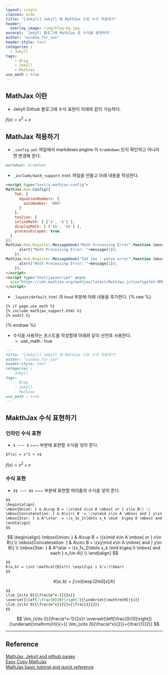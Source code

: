 ```yaml
--- 
layout: single
classes: wide
title: "[Jekyll] Jekyll 에 MathJax 으로 수식 적용하기"
header:
  overlay_image: /img/blog-bg.jpg
excerpt: 'Jekyll 블로그에 MathJax 로 수식을 표현하자'
author: "window_for_sun"
header-style: text
categories :
  - Jekyll
tags:
    - Blog
    - Jekyll
    - MathJax
use_math : true
---  
```


## MathJax 이란
- Jekyll Github 블로그에 수식 표현이 아래와 같이 가능하다.

$f(x) = x^2 + x$

## MathJax 적용하기
- `_config.yml` 파일에서 markdown engine 이 `kramkdown` 인지 확인하고 아니라면 변경해 준다.

```markdown
markdown: kramdown
```  

- `_include/math_support.html` 파일을 만들고 아래 내용을 작성한다.

```html
<script type="text/x-mathjax-config">
MathJax.Hub.Config({
    TeX: {
      equationNumbers: {
        autoNumber: "AMS"
      }
    },
    tex2jax: {
    inlineMath: [ ['$', '$'] ],
    displayMath: [ ['$$', '$$'] ],
    processEscapes: true,
  }
});
MathJax.Hub.Register.MessageHook("Math Processing Error",function (message) {
	  alert("Math Processing Error: "+message[1]);
	});
MathJax.Hub.Register.MessageHook("TeX Jax - parse error",function (message) {
	  alert("Math Processing Error: "+message[1]);
	});
</script>
<script type="text/javascript" async
  src="https://cdn.mathjax.org/mathjax/latest/MathJax.js?config=TeX-MML-AM_CHTML">
</script>
```  

- `_layout/default.html` 의 `head` 부분에 아래 내용을 추가한다.
{% raw %}
```markdown
{% if page.use_math %}
{% include mathjax_support.html %}
{% endif %}
```  
{% endraw %}

- 수식을 사용하는 포스트를 작성할때 아래와 같이 선언후 사용한다.
	- use_math : true

```markdown
---
title: "[Jekyll] Jekyll 에 MathJax 으로 수식 적용하기"
author: "window_for_sun"
header-style: text
categories :
  - Jekyll
tags:
    - Blog
    - Jekyll
    - MathJax
use_math : true
---
```  

## MakthJax 수식 표현하기
### 인라인 수식 표현
- `$ ~~~ $` ~~~ 부분에 표현할 수식을 넣어 준다.

```markdown
$f(x) = x^2 + x$
```  

$f(x) = x^2 + x$

### 수식 표현
- `$$ ~~~ $$` ~~~ 부분에 표현할 여러줄의 수식을 넣어 준다.

```markdown
$$
\begin{align}
\mbox{Union: } & A\cup B = \{x\mid x\in A \mbox{ or } x\in B\} \\
\mbox{Concatenation: } & A\circ B  = \{xy\mid x\in A \mbox{ and } y\in B\} \\
\mbox{Star: } & A^\star  = \{x_1x_2\ldots x_k \mid  k\geq 0 \mbox{ and each } x_i\in A\} \\
\end{align}
$$
```  

$$
\begin{align}
\mbox{Union: } & A\cup B = \{x\mid x\in A \mbox{ or } x\in B\} \\
\mbox{Concatenation: } & A\circ B  = \{xy\mid x\in A \mbox{ and } y\in B\} \\
\mbox{Star: } & A^\star  = \{x_1x_2\ldots x_k \mid  k\geq 0 \mbox{ and each } x_i\in A\} \\
\end{align}
$$

```markdown
$$
K(a,b) = \int \mathcal{D}x(t) \exp(2\pi i S[x]/\hbar)
$$
```  

$$
K(a,b) = \int \mathcal{D}x(t) \exp(2\pi i S[x]/\hbar)
$$

```markdown
$$
\lim_{x\to 0}{\frac{e^x-1}{2x}}
\overset{\left[\frac{0}{0}\right]}{\underset{\mathrm{H}}{=}}
\lim_{x\to 0}{\frac{e^x}{2}}={\frac{1}{2}}
$$
```  

$$
\lim_{x\to 0}{\frac{e^x-1}{2x}}
\overset{\left[\frac{0}{0}\right]}{\underset{\mathrm{H}}{=}}
\lim_{x\to 0}{\frac{e^x}{2}}={\frac{1}{2}}
$$

---
## Reference
[MathJax, Jekyll and github pages](http://benlansdell.github.io/computing/mathjax/)  
[Easy Copy MathJax](https://easy-copy-mathjax.xxxx7.com/)  
[MathJax basic tutorial and quick reference](https://math.meta.stackexchange.com/questions/5020/mathjax-basic-tutorial-and-quick-reference)  



